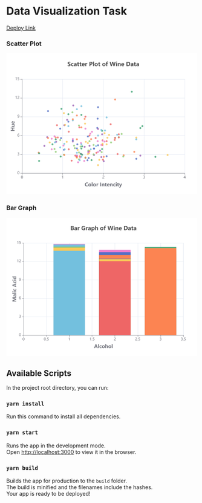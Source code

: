 # Data Visualization Task

[Deploy Link](https://exquisite-fox-8ad81a.netlify.app/)

### Scatter Plot

![Scaller Plot](./Website-Sneak-Peeks/scatter-plot.png)

### Bar Graph

![Bar Graph](./Website-Sneak-Peeks/bar-graph.png)

## Available Scripts

In the project root directory, you can run:

### `yarn install`

Run this command to install all dependencies.

### `yarn start`

Runs the app in the development mode.\
Open [http://localhost:3000](http://localhost:3000) to view it in the browser.

### `yarn build`

Builds the app for production to the `build` folder.\
The build is minified and the filenames include the hashes.\
Your app is ready to be deployed!

